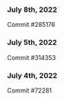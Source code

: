 ### July 8th, 2022

Commit #285176

### July 5th, 2022

Commit #314353


### July 4th, 2022

Commit #72281
